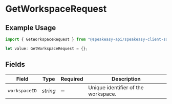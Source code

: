 # GetWorkspaceRequest

## Example Usage

```typescript
import { GetWorkspaceRequest } from "@speakeasy-api/speakeasy-client-sdk-typescript/sdk/models/operations";

let value: GetWorkspaceRequest = {};
```

## Fields

| Field                               | Type                                | Required                            | Description                         |
| ----------------------------------- | ----------------------------------- | ----------------------------------- | ----------------------------------- |
| `workspaceID`                       | *string*                            | :heavy_minus_sign:                  | Unique identifier of the workspace. |